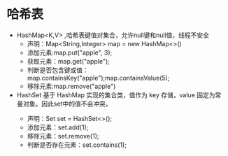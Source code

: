 # 哈希表

* HashMap<K,V> ,哈希表键值对集合，允许null键和null值，线程不安全
  * 声明：Map<String,Integer> map = new HashMap<>()
  * 添加元素:map.put("apple", 3);
  * 获取元素：map.get("apple");
  * 判断是否包含键或值：map.containsKey("apple");map.containsValue(5);
  * 移除元素:map.remove("apple")
* HashSet<E> 基于 HashMap 实现的集合类，值作为 key 存储，value 固定为常量对象。因此set中的值不会冲突。
  * 声明：Set<Integer> set = HashSet<>();
  * 添加元素：set.add(1);
  * 移除元素：set.remove(1);
  * 判断是否存在元素：set.contains(1);